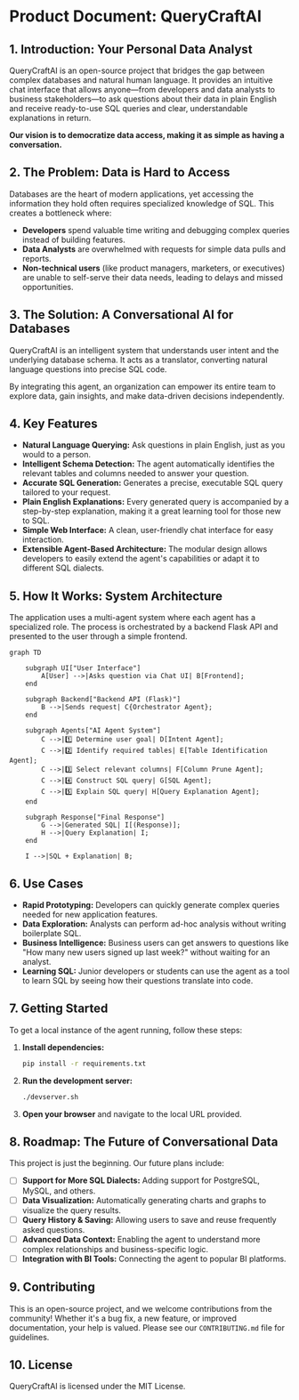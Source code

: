 # Product Document: QueryCraftAI

## 1. Introduction: Your Personal Data Analyst

QueryCraftAI is an open-source project that bridges the gap between complex databases and natural human language. It provides an intuitive chat interface that allows anyone—from developers and data analysts to business stakeholders—to ask questions about their data in plain English and receive ready-to-use SQL queries and clear, understandable explanations in return.

**Our vision is to democratize data access, making it as simple as having a conversation.**

## 2. The Problem: Data is Hard to Access

Databases are the heart of modern applications, yet accessing the information they hold often requires specialized knowledge of SQL. This creates a bottleneck where:

*   **Developers** spend valuable time writing and debugging complex queries instead of building features.
*   **Data Analysts** are overwhelmed with requests for simple data pulls and reports.
*   **Non-technical users** (like product managers, marketers, or executives) are unable to self-serve their data needs, leading to delays and missed opportunities.

## 3. The Solution: A Conversational AI for Databases

QueryCraftAI is an intelligent system that understands user intent and the underlying database schema. It acts as a translator, converting natural language questions into precise SQL code.

By integrating this agent, an organization can empower its entire team to explore data, gain insights, and make data-driven decisions independently.

## 4. Key Features

*   **Natural Language Querying:** Ask questions in plain English, just as you would to a person.
*   **Intelligent Schema Detection:** The agent automatically identifies the relevant tables and columns needed to answer your question.
*   **Accurate SQL Generation:** Generates a precise, executable SQL query tailored to your request.
*   **Plain English Explanations:** Every generated query is accompanied by a step-by-step explanation, making it a great learning tool for those new to SQL.
*   **Simple Web Interface:** A clean, user-friendly chat interface for easy interaction.
*   **Extensible Agent-Based Architecture:** The modular design allows developers to easily extend the agent's capabilities or adapt it to different SQL dialects.

## 5. How It Works: System Architecture

The application uses a multi-agent system where each agent has a specialized role. The process is orchestrated by a backend Flask API and presented to the user through a simple frontend.

```mermaid
graph TD

    subgraph UI["User Interface"]
        A[User] -->|Asks question via Chat UI| B[Frontend];
    end

    subgraph Backend["Backend API (Flask)"]
        B -->|Sends request| C{Orchestrator Agent};
    end

    subgraph Agents["AI Agent System"]
        C -->|1️⃣ Determine user goal| D[Intent Agent];
        C -->|2️⃣ Identify required tables| E[Table Identification Agent];
        C -->|3️⃣ Select relevant columns| F[Column Prune Agent];
        C -->|4️⃣ Construct SQL query| G[SQL Agent];
        C -->|5️⃣ Explain SQL query| H[Query Explanation Agent];
    end

    subgraph Response["Final Response"]
        G -->|Generated SQL| I[(Response)];
        H -->|Query Explanation| I;
    end

    I -->|SQL + Explanation| B;
```

## 6. Use Cases

*   **Rapid Prototyping:** Developers can quickly generate complex queries needed for new application features.
*   **Data Exploration:** Analysts can perform ad-hoc analysis without writing boilerplate SQL.
*   **Business Intelligence:** Business users can get answers to questions like "How many new users signed up last week?" without waiting for an analyst.
*   **Learning SQL:** Junior developers or students can use the agent as a tool to learn SQL by seeing how their questions translate into code.

## 7. Getting Started

To get a local instance of the agent running, follow these steps:

1.  **Install dependencies:**
    ```bash
    pip install -r requirements.txt
    ```
2.  **Run the development server:**
    ```bash
    ./devserver.sh
    ```
3.  **Open your browser** and navigate to the local URL provided.

## 8. Roadmap: The Future of Conversational Data

This project is just the beginning. Our future plans include:

*   [ ] **Support for More SQL Dialects:** Adding support for PostgreSQL, MySQL, and others.
*   [ ] **Data Visualization:** Automatically generating charts and graphs to visualize the query results.
*   [ ] **Query History & Saving:** Allowing users to save and reuse frequently asked questions.
*   [ ] **Advanced Data Context:** Enabling the agent to understand more complex relationships and business-specific logic.
*   [ ] **Integration with BI Tools:** Connecting the agent to popular BI platforms.

## 9. Contributing

This is an open-source project, and we welcome contributions from the community! Whether it's a bug fix, a new feature, or improved documentation, your help is valued. Please see our `CONTRIBUTING.md` file for guidelines.

## 10. License

QueryCraftAI is licensed under the MIT License.
